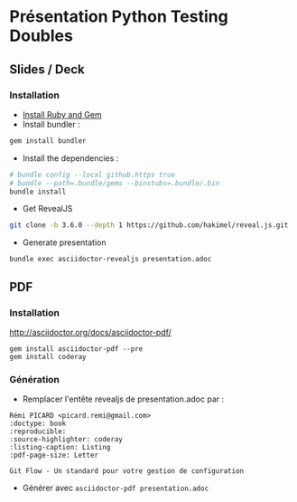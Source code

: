 # Présentation Python Testing Doubles

## Slides / Deck

### Installation

- [Install Ruby and Gem](https://rubyinstaller.org/)
- Install bundler :

```bash
gem install bundler
```

- Install the dependencies :

```bash
# bundle config --local github.https true
# bundle --path=.bundle/gems --binstubs=.bundle/.bin
bundle install
```

- Get RevealJS

```bash
git clone -b 3.6.0 --depth 1 https://github.com/hakimel/reveal.js.git
```

- Generate presentation

```
bundle exec asciidoctor-revealjs presentation.adoc
```

## PDF

### Installation

http://asciidoctor.org/docs/asciidoctor-pdf/

```
gem install asciidoctor-pdf --pre
gem install coderay
```

### Génération

- Remplacer l'entête revealjs de presentation.adoc par :

```
Rémi PICARD <picard.remi@gmail.com>
:doctype: book
:reproducible:
:source-highlighter: coderay
:listing-caption: Listing
:pdf-page-size: Letter

Git Flow - Un standard pour votre gestion de configuration
```

- Générer avec `asciidoctor-pdf presentation.adoc`
